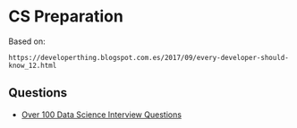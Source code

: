 # CS Preparation

Based on:
```
https://developerthing.blogspot.com.es/2017/09/every-developer-should-know_12.html
```

## Questions
* [Over 100 Data Science Interview Questions](http://www.learndatasci.com/data-science-interview-questions)
